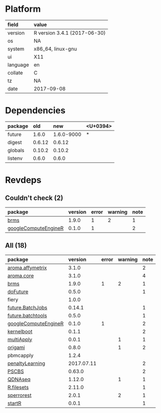 # Platform

|field    |value                        |
|:--------|:----------------------------|
|version  |R version 3.4.1 (2017-06-30) |
|os       |NA                           |
|system   |x86_64, linux-gnu            |
|ui       |X11                          |
|language |en                           |
|collate  |C                            |
|tz       |NA                           |
|date     |2017-09-08                   |

# Dependencies

|package |old    |new        |<U+0394>  |
|:-------|:------|:----------|:--|
|future  |1.6.0  |1.6.0-9000 |*  |
|digest  |0.6.12 |0.6.12     |   |
|globals |0.10.2 |0.10.2     |   |
|listenv |0.6.0  |0.6.0      |   |

# Revdeps

## Couldn't check (2)

|package                                                  |version |error |warning |note |
|:--------------------------------------------------------|:-------|:-----|:-------|:----|
|[brms](problems.md#brms)                                 |1.9.0   |1     |2       |1    |
|[googleComputeEngineR](problems.md#googlecomputeenginer) |0.1.0   |1     |        |2    |

## All (18)

|package                                                  |version    |error |warning |note |
|:--------------------------------------------------------|:----------|:-----|:-------|:----|
|[aroma.affymetrix](problems.md#aroma.affymetrix)         |3.1.0      |      |        |2    |
|[aroma.core](problems.md#aroma.core)                     |3.1.0      |      |        |4    |
|[brms](problems.md#brms)                                 |1.9.0      |1     |2       |1    |
|[doFuture](problems.md#dofuture)                         |0.5.0      |      |        |1    |
|fiery                                                    |1.0.0      |      |        |     |
|[future.BatchJobs](problems.md#future.batchjobs)         |0.14.1     |      |        |1    |
|[future.batchtools](problems.md#future.batchtools)       |0.5.0      |      |        |1    |
|[googleComputeEngineR](problems.md#googlecomputeenginer) |0.1.0      |1     |        |2    |
|[kernelboot](problems.md#kernelboot)                     |0.1.1      |      |        |2    |
|[multiApply](problems.md#multiapply)                     |0.0.1      |      |1       |1    |
|[origami](problems.md#origami)                           |0.8.0      |      |1       |2    |
|pbmcapply                                                |1.2.4      |      |        |     |
|[penaltyLearning](problems.md#penaltylearning)           |2017.07.11 |      |        |2    |
|[PSCBS](problems.md#pscbs)                               |0.63.0     |      |        |2    |
|[QDNAseq](problems.md#qdnaseq)                           |1.12.0     |      |1       |1    |
|[R.filesets](problems.md#r.filesets)                     |2.11.0     |      |        |1    |
|[sperrorest](problems.md#sperrorest)                     |2.0.1      |      |2       |1    |
|[startR](problems.md#startr)                             |0.0.1      |      |        |1    |

